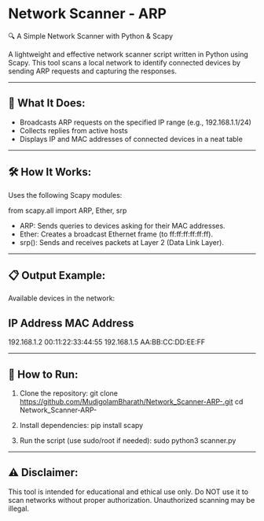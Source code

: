 Network Scanner - ARP
=====================

🔍 A Simple Network Scanner with Python & Scapy

A lightweight and effective network scanner script written in Python using Scapy.
This tool scans a local network to identify connected devices by sending ARP requests 
and capturing the responses.

------------------------------------------------
🧠 What It Does:
------------------------------------------------
- Broadcasts ARP requests on the specified IP range (e.g., 192.168.1.1/24)
- Collects replies from active hosts
- Displays IP and MAC addresses of connected devices in a neat table

------------------------------------------------
🛠️ How It Works:
------------------------------------------------
Uses the following Scapy modules:

from scapy.all import ARP, Ether, srp

- ARP: Sends queries to devices asking for their MAC addresses.
- Ether: Creates a broadcast Ethernet frame (to ff:ff:ff:ff:ff:ff).
- srp(): Sends and receives packets at Layer 2 (Data Link Layer).

------------------------------------------------
📋 Output Example:
------------------------------------------------
Available devices in the network:

IP Address         MAC Address
------------------------------------------
192.168.1.2        00:11:22:33:44:55
192.168.1.5        AA:BB:CC:DD:EE:FF

------------------------------------------------
🚀 How to Run:
------------------------------------------------
1. Clone the repository:
   git clone https://github.com/MudigolamBharath/Network_Scanner-ARP-.git
   cd Network_Scanner-ARP-

2. Install dependencies:
   pip install scapy

3. Run the script (use sudo/root if needed):
   sudo python3 scanner.py

------------------------------------------------
⚠️ Disclaimer:
------------------------------------------------
This tool is intended for educational and ethical use only.
Do NOT use it to scan networks without proper authorization.
Unauthorized scanning may be illegal.

